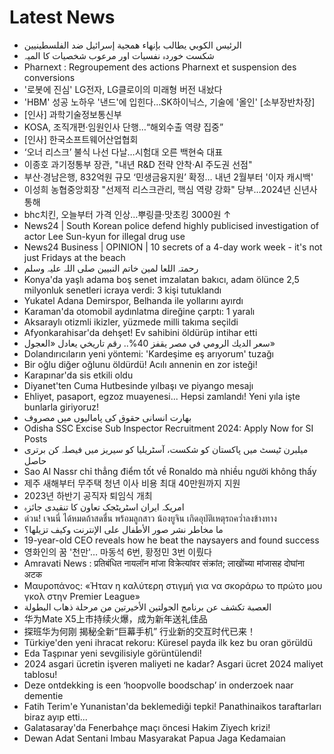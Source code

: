 # Latest News
-  الرئيس الكوبي يطالب بإنهاء همجية إسرائيل ضد الفلسطينيين
-  شکست خوردہ نفسیات اور مرعوب شخصیات کا المیہ
-  Pharnext : Regroupement des actions Pharnext et suspension des conversions
-  '로봇에 진심' LG전자, LG클로이의 미래형 버전 내놨다
-  'HBM' 성공 노하우 '낸드'에 입힌다…SK하이닉스, 기술에 '올인' [소부장반차장]
-  [인사] 과학기술정보통신부
-  KOSA, 조직개편·임원인사 단행…“해외수출 역량 집중”
-  [인사] 한국소프트웨어산업협회
-  ‘오너 리스크’ 불식 나선 다날…시험대 오른 백현숙 대표
-  이종호 과기정통부 장관, "내년 R&D 전략 안착·AI 주도권 선점"
-  부산·경남은행, 832억원 규모 ‘민생금융지원’ 확정… 내년 2월부터 '이자 캐시백'
-  이성희 농협중앙회장 "선제적 리스크관리, 핵심 역량 강화" 당부…2024년 신년사 통해
-  bhc치킨, 오늘부터 가격 인상…뿌링클·맛초킹 3000원 ↑
-  News24 | South Korean police defend highly publicised investigation of actor Lee Sun-kyun for illegal drug use
-  News24 Business | OPINION | 10 secrets of a 4-day work week - it's not just Fridays at the beach
-  رحمتہ اللعا لمین خاتم النبیین صلی اللہ علیہ وسلم
-  Konya'da yaşlı adama boş senet imzalatan bakıcı, adam ölünce 2,5 milyonluk senetleri icraya verdi: 3 kişi tutuklandı
-  Yukatel Adana Demirspor, Belhanda ile yollarını ayırdı
-  Karaman'da otomobil aydınlatma direğine çarptı: 1 yaralı
-  Aksaraylı otizmli ikizler, yüzmede milli takıma seçildi
-  Afyonkarahisar'da dehşet! Ev sahibini öldürüp intihar etti
-  سعر الديك الرومي في مصر يقفز 40%.. رقم تاريخي يعادل «العجول»
-  Dolandırıcıların yeni yöntemi: 'Kardeşime eş arıyorum' tuzağı
-  Bir oğlu diğer oğlunu öldürdü! Acılı annenin en zor isteği!
-  Karapınar'da sis etkili oldu
-  Diyanet'ten Cuma Hutbesinde yılbaşı ve piyango mesajı
-  Ehliyet, pasaport, egzoz muayenesi... Hepsi zamlandı! Yeni yıla işte bunlarla giriyoruz!
-  بھارت انسانی حقوق کی پامالیوں میں مصروف
-  Odisha SSC Excise Sub Inspector Recruitment 2024: Apply Now for SI Posts
-  میلبرن ٹیسٹ میں پاکستان کو شکست، آسٹریلیا کو سیریز میں فیصلہ کن برتری حاصل
-  Sao Al Nassr chỉ thẳng điểm tốt về Ronaldo mà nhiều người không thấy
-  제주 새해부터 무주택 청년 이사 비용 최대 40만원까지 지원
-  2023년 하반기 공직자 퇴임식 개최
-  امریکہ ایران اسٹریٹجک تعاون کا تنقیدی جائزہ
-  ด่วน! เจนนี่ ได้หมดถ้าสดชื่น พร้อมลูกสาว น้องยูจิน เกิดอุบัติเหตุรถคว่ำลงข้างทาง
-  ما مخاطر نشر صور الأطفال على الإنترنت وكيف تزيلها؟
-  19-year-old CEO reveals how he beat the naysayers and found success
-  영화인의 꿈 '천만'… 마동석 6번, 황정민 3번 이뤘다
-  Amravati News : प्रतिबंधित नायलॉन मांजा विक्रेत्यांवर संक्रांत; लाखोंच्या मांजासह दोघांना अटक
-  Μαυροπάνος: «Ήταν η καλύτερη στιγμή για να σκοράρω το πρώτο μου γκολ στην Premier League»
-  العصبة تكشف عن برنامج الجولتين الأخيرتين من مرحلة ذهاب البطولة
-  华为Mate X5上市持续火爆，成为新年送礼佳品
-  探班华为何刚 揭秘全新“巨幕手机” 行业新的交互时代已来！
-  Türkiye'den yeni ihracat rekoru: Küresel payda ilk kez bu oran görüldü
-  Eda Taşpınar yeni sevgilisiyle görüntülendi!
-  2024 asgari ücretin işveren maliyeti ne kadar? Asgari ücret 2024 maliyet tablosu!
-  Deze ontdekking is een ‘hoopvolle boodschap’ in onderzoek naar dementie
-  Fatih Terim'e Yunanistan'da beklemediği tepki! Panathinaikos taraftarları biraz ayıp etti...
-  Galatasaray'da Fenerbahçe maçı öncesi Hakim Ziyech krizi!
-  Dewan Adat Sentani Imbau Masyarakat Papua Jaga Kedamaian

